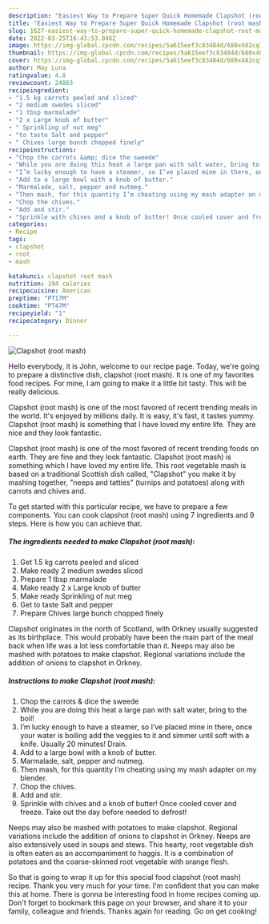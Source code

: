 ```yaml
---
description: "Easiest Way to Prepare Super Quick Homemade Clapshot (root mash)"
title: "Easiest Way to Prepare Super Quick Homemade Clapshot (root mash)"
slug: 1627-easiest-way-to-prepare-super-quick-homemade-clapshot-root-mash
date: 2022-03-25T16:43:53.846Z
image: https://img-global.cpcdn.com/recipes/5a615eef3c83484d/680x482cq70/clapshot-root-mash-recipe-main-photo.jpg
thumbnail: https://img-global.cpcdn.com/recipes/5a615eef3c83484d/680x482cq70/clapshot-root-mash-recipe-main-photo.jpg
cover: https://img-global.cpcdn.com/recipes/5a615eef3c83484d/680x482cq70/clapshot-root-mash-recipe-main-photo.jpg
author: May Luna
ratingvalue: 4.8
reviewcount: 24883
recipeingredient:
- "1.5 kg carrots peeled and sliced"
- "2 medium swedes sliced"
- "1 tbsp marmalade"
- "2 x Large knob of butter"
- " Sprinkling of nut meg"
- "to taste Salt and pepper"
- " Chives large bunch chopped finely"
recipeinstructions:
- "Chop the carrots &amp; dice the sweede"
- "While you are doing this heat a large pan with salt water, bring to the boil!"
- "I’m lucky enough to have a steamer, so I’ve placed mine in there, once your water is boiling add the veggies to it and simmer until soft with a knife. Usually 20 minutes! Drain."
- "Add to a large bowl with a knob of butter."
- "Marmalade, salt, pepper and nutmeg."
- "Then mash, for this quantity I’m cheating using my mash adapter on my blender."
- "Chop the chives."
- "Add and stir."
- "Sprinkle with chives and a knob of butter! Once cooled cover and freeze. Take out the day before needed to defrost!"
categories:
- Recipe
tags:
- clapshot
- root
- mash

katakunci: clapshot root mash 
nutrition: 194 calories
recipecuisine: American
preptime: "PT17M"
cooktime: "PT47M"
recipeyield: "1"
recipecategory: Dinner

---
```



![Clapshot (root mash)](https://img-global.cpcdn.com/recipes/5a615eef3c83484d/680x482cq70/clapshot-root-mash-recipe-main-photo.jpg)

Hello everybody, it is John, welcome to our recipe page. Today, we're going to prepare a distinctive dish, clapshot (root mash). It is one of my favorites food recipes. For mine, I am going to make it a little bit tasty. This will be really delicious.

Clapshot (root mash) is one of the most favored of recent trending meals in the world. It's enjoyed by millions daily. It is easy, it's fast, it tastes yummy. Clapshot (root mash) is something that I have loved my entire life. They are nice and they look fantastic.

Clapshot (root mash) is one of the most favored of recent trending foods on earth. They are fine and they look fantastic. Clapshot (root mash) is something which I have loved my entire life. This root vegetable mash is based on a traditional Scottish dish called, &#34;Clapshot&#34; you make it by mashing together, &#34;neeps and tatties&#34; (turnips and potatoes) along with carrots and chives and.


To get started with this particular recipe, we have to prepare a few components. You can cook clapshot (root mash) using 7 ingredients and 9 steps. Here is how you can achieve that.

<!--inarticleads1-->

##### The ingredients needed to make Clapshot (root mash):

1. Get 1.5 kg carrots peeled and sliced
1. Make ready 2 medium swedes sliced
1. Prepare 1 tbsp marmalade
1. Make ready 2 x Large knob of butter
1. Make ready  Sprinkling of nut meg
1. Get to taste Salt and pepper
1. Prepare  Chives large bunch chopped finely


Clapshot originates in the north of Scotland, with Orkney usually suggested as its birthplace. This would probably have been the main part of the meal back when life was a lot less comfortable than it. Neeps may also be mashed with potatoes to make clapshot. Regional variations include the addition of onions to clapshot in Orkney. 

<!--inarticleads2-->

##### Instructions to make Clapshot (root mash):

1. Chop the carrots &amp; dice the sweede
1. While you are doing this heat a large pan with salt water, bring to the boil!
1. I’m lucky enough to have a steamer, so I’ve placed mine in there, once your water is boiling add the veggies to it and simmer until soft with a knife. Usually 20 minutes! Drain.
1. Add to a large bowl with a knob of butter.
1. Marmalade, salt, pepper and nutmeg.
1. Then mash, for this quantity I’m cheating using my mash adapter on my blender.
1. Chop the chives.
1. Add and stir.
1. Sprinkle with chives and a knob of butter! Once cooled cover and freeze. Take out the day before needed to defrost!


Neeps may also be mashed with potatoes to make clapshot. Regional variations include the addition of onions to clapshot in Orkney. Neeps are also extensively used in soups and stews. This hearty, root vegetable dish is often eaten as an accompaniment to haggis. It is a combination of potatoes and the coarse-skinned root vegetable with orange flesh. 

So that is going to wrap it up for this special food clapshot (root mash) recipe. Thank you very much for your time. I'm confident that you can make this at home. There is gonna be interesting food in home recipes coming up. Don't forget to bookmark this page on your browser, and share it to your family, colleague and friends. Thanks again for reading. Go on get cooking!
